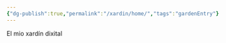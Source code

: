 ```yaml
---
{"dg-publish":true,"permalink":"/xardin/home/","tags":"gardenEntry"}
---
```



El mio xardín dixital